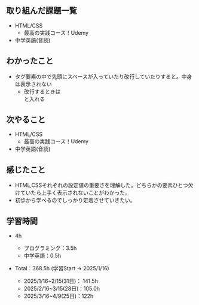 ## 取り組んだ課題一覧
- HTML/CSS
  - 最高の実践コース！Udemy
- 中学英語(音読)
## わかったこと
- タグ要素の中で先頭にスペースが入っていたり改行していたりすると。中身は表示されない
  - 改行するときは<br>と入れる
## 次やること
- HTML/CSS
  - 最高の実践コース！Udemy
- 中学英語(音読)
## 感じたこと
- HTML,CSSそれぞれの設定値の重要さを理解した。どちらかの要素ひとつ欠けていたら上手く表示されないことがわかった。
- 初歩から学べるのでしっかり定着させていきたい。
## 学習時間
- 4h
  - プログラミング：3.5h
  - 中学英語：0.5h

- Total：368.5h (学習Start → 2025/1/16)
  - 2025/1/16~2/15(31日)： 141.5h
  - 2025/2/16~3/15(28日)：105.0h
  - 2025/3/16~4/9(25日)：122h
